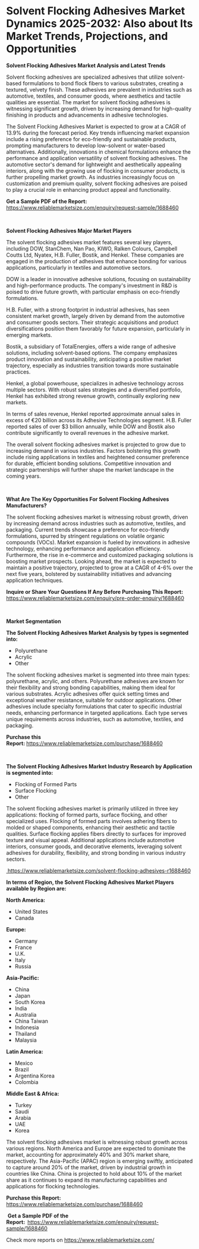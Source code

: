 <p><h1>Solvent Flocking Adhesives Market Dynamics 2025-2032: Also about Its Market Trends, Projections, and Opportunities</h1></p><p><strong>Solvent Flocking Adhesives Market Analysis and Latest Trends</strong></p>
<p><p>Solvent flocking adhesives are specialized adhesives that utilize solvent-based formulations to bond flock fibers to various substrates, creating a textured, velvety finish. These adhesives are prevalent in industries such as automotive, textiles, and consumer goods, where aesthetics and tactile qualities are essential. The market for solvent flocking adhesives is witnessing significant growth, driven by increasing demand for high-quality finishing in products and advancements in adhesive technologies.</p><p>The Solvent Flocking Adhesives Market is expected to grow at a CAGR of 13.9% during the forecast period. Key trends influencing market expansion include a rising preference for eco-friendly and sustainable products, prompting manufacturers to develop low-solvent or water-based alternatives. Additionally, innovations in chemical formulations enhance the performance and application versatility of solvent flocking adhesives. The automotive sector's demand for lightweight and aesthetically appealing interiors, along with the growing use of flocking in consumer products, is further propelling market growth. As industries increasingly focus on customization and premium quality, solvent flocking adhesives are poised to play a crucial role in enhancing product appeal and functionality.</p></p>
<p><strong>Get a Sample PDF of the Report:&nbsp;</strong> <a href="https://www.reliablemarketsize.com/enquiry/request-sample/1688460?utm_campaign=3192&utm_medium=2&utm_source=Github&utm_content=ia&utm_term=26032025&utm_id=solvent-flocking-adhesives">https://www.reliablemarketsize.com/enquiry/request-sample/1688460</a></p>
<p>&nbsp;</p>
<p><strong>Solvent Flocking Adhesives Major Market Players</strong></p>
<p><p>The solvent flocking adhesives market features several key players, including DOW, StanChem, Nan Pao, KIWO, Ralken Colours, Campbell Coutts Ltd, Nyatex, H.B. Fuller, Bostik, and Henkel. These companies are engaged in the production of adhesives that enhance bonding for various applications, particularly in textiles and automotive sectors.</p><p>DOW is a leader in innovative adhesive solutions, focusing on sustainability and high-performance products. The company's investment in R&D is poised to drive future growth, with particular emphasis on eco-friendly formulations.</p><p>H.B. Fuller, with a strong footprint in industrial adhesives, has seen consistent market growth, largely driven by demand from the automotive and consumer goods sectors. Their strategic acquisitions and product diversifications position them favorably for future expansion, particularly in emerging markets.</p><p>Bostik, a subsidiary of TotalEnergies, offers a wide range of adhesive solutions, including solvent-based options. The company emphasizes product innovation and sustainability, anticipating a positive market trajectory, especially as industries transition towards more sustainable practices.</p><p>Henkel, a global powerhouse, specializes in adhesive technology across multiple sectors. With robust sales strategies and a diversified portfolio, Henkel has exhibited strong revenue growth, continually exploring new markets.</p><p>In terms of sales revenue, Henkel reported approximate annual sales in excess of €20 billion across its Adhesive Technologies segment. H.B. Fuller reported sales of over $3 billion annually, while DOW and Bostik also contribute significantly to overall revenues in the adhesive market.</p><p>The overall solvent flocking adhesives market is projected to grow due to increasing demand in various industries. Factors bolstering this growth include rising applications in textiles and heightened consumer preference for durable, efficient bonding solutions. Competitive innovation and strategic partnerships will further shape the market landscape in the coming years.</p></p>
<p>&nbsp;</p>
<p><strong>What Are The Key Opportunities For Solvent Flocking Adhesives Manufacturers?</strong></p>
<p><p>The solvent flocking adhesives market is witnessing robust growth, driven by increasing demand across industries such as automotive, textiles, and packaging. Current trends showcase a preference for eco-friendly formulations, spurred by stringent regulations on volatile organic compounds (VOCs). Market expansion is fueled by innovations in adhesive technology, enhancing performance and application efficiency. Furthermore, the rise in e-commerce and customized packaging solutions is boosting market prospects. Looking ahead, the market is expected to maintain a positive trajectory, projected to grow at a CAGR of 4-6% over the next five years, bolstered by sustainability initiatives and advancing application techniques.</p></p>
<p><strong>Inquire or Share Your Questions If Any Before Purchasing This Report:</strong> <a href="https://www.reliablemarketsize.com/enquiry/pre-order-enquiry/1688460?utm_campaign=3192&utm_medium=2&utm_source=Github&utm_content=ia&utm_term=26032025&utm_id=solvent-flocking-adhesives">https://www.reliablemarketsize.com/enquiry/pre-order-enquiry/1688460</a></p>
<p>&nbsp;</p>
<p><strong>Market Segmentation</strong></p>
<p><strong>The Solvent Flocking Adhesives Market Analysis by types is segmented into:</strong></p>
<p><ul><li>Polyurethane</li><li>Acrylic</li><li>Other</li></ul></p>
<p><p>The solvent flocking adhesives market is segmented into three main types: polyurethane, acrylic, and others. Polyurethane adhesives are known for their flexibility and strong bonding capabilities, making them ideal for various substrates. Acrylic adhesives offer quick setting times and exceptional weather resistance, suitable for outdoor applications. Other adhesives include specialty formulations that cater to specific industrial needs, enhancing performance in targeted applications. Each type serves unique requirements across industries, such as automotive, textiles, and packaging.</p></p>
<p><strong>Purchase this Report:&nbsp;</strong><a href="https://www.reliablemarketsize.com/purchase/1688460?utm_campaign=3192&utm_medium=2&utm_source=Github&utm_content=ia&utm_term=26032025&utm_id=solvent-flocking-adhesives">https://www.reliablemarketsize.com/purchase/1688460</a></p>
<p>&nbsp;</p>
<p><strong>The Solvent Flocking Adhesives Market Industry Research by Application is segmented into:</strong></p>
<p><ul><li>Flocking of Formed Parts</li><li>Surface Flocking</li><li>Other</li></ul></p>
<p><p>The solvent flocking adhesives market is primarily utilized in three key applications: flocking of formed parts, surface flocking, and other specialized uses. Flocking of formed parts involves adhering fibers to molded or shaped components, enhancing their aesthetic and tactile qualities. Surface flocking applies fibers directly to surfaces for improved texture and visual appeal. Additional applications include automotive interiors, consumer goods, and decorative elements, leveraging solvent adhesives for durability, flexibility, and strong bonding in various industry sectors.</p></p>
<p><a href="https://www.reliablemarketsize.com/solvent-flocking-adhesives-r1688460?utm_campaign=3192&utm_medium=2&utm_source=Github&utm_content=ia&utm_term=26032025&utm_id=solvent-flocking-adhesives">&nbsp;https://www.reliablemarketsize.com/solvent-flocking-adhesives-r1688460</a></p>
<p><strong>In terms of Region, the Solvent Flocking Adhesives Market Players available by Region are:</strong></p>
<p>
    <p> <strong> North America: </strong>
        <ul>
            <li>United States</li>
            <li>Canada</li>
        </ul>
        </p> 
    <p> <strong> Europe: </strong>
        <ul>
            <li>Germany</li>
            <li>France</li>
            <li>U.K.</li>
            <li>Italy</li>
            <li>Russia</li>
        </ul>
        </p> 
    <p> <strong> Asia-Pacific: </strong>
        <ul>
            <li>China</li>
            <li>Japan</li>
            <li>South Korea</li>
            <li>India</li>
            <li>Australia</li>
            <li>China Taiwan</li>
            <li>Indonesia</li>
            <li>Thailand</li>
            <li>Malaysia</li>
        </ul>
        </p> 
    <p> <strong> Latin America: </strong>
        <ul>
            <li>Mexico</li>
            <li>Brazil</li>
            <li>Argentina Korea</li>
            <li>Colombia</li>
        </ul>
        </p> 
    <p> <strong> Middle East & Africa: </strong>
        <ul>
            <li>Turkey</li>
            <li>Saudi</li>
            <li>Arabia</li>
            <li>UAE</li>
            <li>Korea</li>
        </ul>
    </p>
    </p>
<p><p>The solvent flocking adhesives market is witnessing robust growth across various regions. North America and Europe are expected to dominate the market, accounting for approximately 40% and 30% market share, respectively. The Asia-Pacific (APAC) region is emerging swiftly, anticipated to capture around 20% of the market, driven by industrial growth in countries like China. China is projected to hold about 10% of the market share as it continues to expand its manufacturing capabilities and applications for flocking technologies.</p></p>
<p><strong>Purchase this Report: </strong><a href="https://www.reliablemarketsize.com/purchase/1688460?utm_campaign=3192&utm_medium=2&utm_source=Github&utm_content=ia&utm_term=26032025&utm_id=solvent-flocking-adhesives">https://www.reliablemarketsize.com/purchase/1688460</a></p>
<p>&nbsp;<strong>Get a Sample PDF of the Report:&nbsp;&nbsp;</strong><a href="https://www.reliablemarketsize.com/enquiry/request-sample/1688460?utm_campaign=3192&utm_medium=2&utm_source=Github&utm_content=ia&utm_term=26032025&utm_id=solvent-flocking-adhesives">https://www.reliablemarketsize.com/enquiry/request-sample/1688460</a></p>
<p><strong></strong></p>
<p>Check more reports on <a href="https://www.reliablemarketsize.com/?utm_campaign=3192&utm_medium=2&utm_source=Github&utm_content=ia&utm_term=26032025&utm_id=solvent-flocking-adhesives">https://www.reliablemarketsize.com/</a></p>